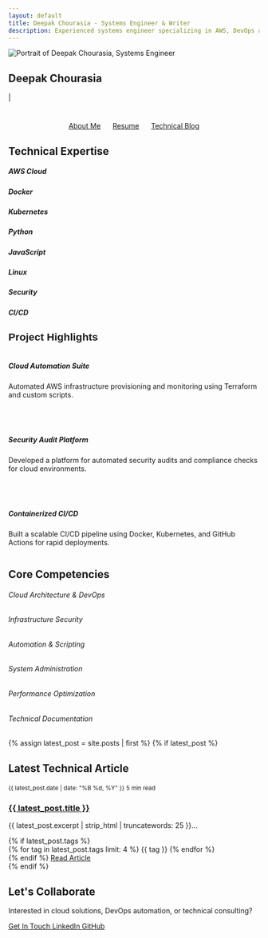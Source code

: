 ```yaml
---
layout: default
title: Deepak Chourasia - Systems Engineer & Writer
description: Experienced systems engineer specializing in AWS, DevOps automation, and cybersecurity. Building scalable infrastructure solutions.
---
```


<!-- Hero Section -->
<section class="hero-section card-section">
  <img src="{{ '/assets/images/deepak.jpg' | relative_url }}" alt="Portrait of Deepak Chourasia, Systems Engineer" class="hero-avatar">
  <h1 class="hero-title">Deepak Chourasia</h1>
  <div class="animated-typing"><span id="typed-text"></span><span class="blinking-cursor">|</span></div>
  <div style="margin-top:2.5rem;display:flex;gap:1.5rem;flex-wrap:wrap;justify-content:center;">
    <a href="{{ '/about' | relative_url }}" class="btn btn-primary">About Me</a>
    <a href="{{ '/assets/resume.pdf' | relative_url }}" class="btn btn-outline-primary" download>Resume</a>
    <a href="{{ '/blogs' | relative_url }}" class="btn btn-outline-primary">Technical Blog</a>
  </div>
</section>

<!-- Professional Expertise Section -->
<section class="card-section">
  <div class="professional-card">
    <h2 class="text-center mb-4">
      <i class="fas fa-cogs me-2 text-gradient" aria-hidden="true"></i>Technical Expertise
    </h2>
    <div class="tech-stack">
      <div class="tech-item">
        <i class="fab fa-aws" aria-hidden="true"></i>
        <h5>AWS Cloud</h5>
      </div>
      <div class="tech-item">
        <i class="fab fa-docker" aria-hidden="true"></i>
        <h5>Docker</h5>
      </div>
      <div class="tech-item">
        <i class="fas fa-kubernetes" aria-hidden="true"></i>
        <h5>Kubernetes</h5>
      </div>
      <div class="tech-item">
        <i class="fab fa-python" aria-hidden="true"></i>
        <h5>Python</h5>
      </div>
      <div class="tech-item">
        <i class="fab fa-js-square" aria-hidden="true"></i>
        <h5>JavaScript</h5>
      </div>
      <div class="tech-item">
        <i class="fab fa-linux" aria-hidden="true"></i>
        <h5>Linux</h5>
      </div>
      <div class="tech-item">
        <i class="fas fa-shield-alt" aria-hidden="true"></i>
        <h5>Security</h5>
      </div>
      <div class="tech-item">
        <i class="fas fa-code-branch" aria-hidden="true"></i>
        <h5>CI/CD</h5>
      </div>
    </div>
  </div>
</section>

<!-- Project Highlights Section -->
<section class="card-section">
  <div class="professional-card">
    <h2 style="color:var(--accent);font-family:'Space Grotesk',sans-serif;font-weight:700;">Project Highlights</h2>
    <div style="display:flex;flex-wrap:wrap;gap:2.5rem;justify-content:center;">
      <div class="project-card">
        <i class="fab fa-aws fa-2x mb-3" style="color:var(--accent);" aria-hidden="true"></i>
        <h5 style="font-weight:700;">Cloud Automation Suite</h5>
        <p>Automated AWS infrastructure provisioning and monitoring using Terraform and custom scripts.</p>
      </div>
      <div class="project-card">
        <i class="fas fa-shield-alt fa-2x mb-3" style="color:var(--accent);" aria-hidden="true"></i>
        <h5 style="font-weight:700;">Security Audit Platform</h5>
        <p>Developed a platform for automated security audits and compliance checks for cloud environments.</p>
      </div>
      <div class="project-card">
        <i class="fab fa-docker fa-2x mb-3" style="color:var(--accent);" aria-hidden="true"></i>
        <h5 style="font-weight:700;">Containerized CI/CD</h5>
        <p>Built a scalable CI/CD pipeline using Docker, Kubernetes, and GitHub Actions for rapid deployments.</p>
      </div>
    </div>
  </div>
</section>

<!-- Professional Skills Section -->
<section class="card-section">
  <div class="professional-card">
    <h2 class="text-center mb-4">
      <i class="fas fa-chart-line me-2 text-gradient" aria-hidden="true"></i>Core Competencies
    </h2>
    <div class="row">
      <div class="col-md-6">
        <h6>Cloud Architecture & DevOps</h6>
        <div class="skill-bar mb-3 visually-hidden">
          <div class="skill-progress" data-percentage="92"></div>
        </div>
        <h6>Infrastructure Security</h6>
        <div class="skill-bar mb-3 visually-hidden">
          <div class="skill-progress" data-percentage="88"></div>
        </div>
        <h6>Automation & Scripting</h6>
        <div class="skill-bar mb-3 visually-hidden">
          <div class="skill-progress" data-percentage="85"></div>
        </div>
      </div>
      <div class="col-md-6">
        <h6>System Administration</h6>
        <div class="skill-bar mb-3 visually-hidden">
          <div class="skill-progress" data-percentage="90"></div>
        </div>
        <h6>Performance Optimization</h6>
        <div class="skill-bar mb-3 visually-hidden">
          <div class="skill-progress" data-percentage="86"></div>
        </div>
        <h6>Technical Documentation</h6>
        <div class="skill-bar mb-3 visually-hidden">
          <div class="skill-progress" data-percentage="94"></div>
        </div>
      </div>
    </div>
  </div>
</section>

<!-- Latest Technical Content -->
{% assign latest_post = site.posts | first %}
{% if latest_post %}
<section class="card-section">
  <div class="professional-card animate__animated animate__fadeInUp">
    <h2 class="text-center mb-4">
      <i class="fas fa-newspaper me-2 text-gradient" aria-hidden="true"></i>Latest Technical Article
    </h2>
    <article class="text-center">
      <div class="blog-meta justify-content-center mb-3">
        <small><i class="far fa-calendar-alt me-1" aria-hidden="true"></i>{{ latest_post.date | date: "%B %d, %Y" }}</small>
        <small><i class="far fa-clock me-1" aria-hidden="true"></i><span class="reading-time" data-content="{{ latest_post.content | strip_html | split: ' ' | size }}">5</span> min read</small>
      </div>
      <h3 class="fw-bold">
        <a href="{{ latest_post.url | relative_url }}" class="text-decoration-none text-gradient">{{ latest_post.title }}</a>
      </h3>
      <p class="text-muted mb-4">{{ latest_post.excerpt | strip_html | truncatewords: 25 }}...</p>
      {% if latest_post.tags %}
      <div class="blog-tags justify-content-center mb-4">
        {% for tag in latest_post.tags limit: 4 %}
        <span class="blog-tag">{{ tag }}</span>
        {% endfor %}
      </div>
      {% endif %}
      <a href="{{ latest_post.url | relative_url }}" class="btn btn-primary">
        <i class="fas fa-arrow-right me-2" aria-hidden="true"></i>Read Article
      </a>
    </article>
  </div>
</section>
{% endif %}

<!-- Professional Contact Section -->
<section class="card-section">
  <div class="professional-card text-center animate__animated animate__fadeInUp">
    <h2 class="mb-4">
      <i class="fas fa-handshake me-2 text-gradient" aria-hidden="true"></i>Let's Collaborate
    </h2>
    <p class="text-muted mb-4">Interested in cloud solutions, DevOps automation, or technical consulting?</p>
    <div class="d-flex justify-content-center flex-wrap gap-3">
      <a href="{{ '/contact' | relative_url }}" class="btn btn-primary">
        <i class="fas fa-envelope me-2" aria-hidden="true"></i>Get In Touch
      </a>
      <a href="{{ site.social_links.linkedin }}" class="btn btn-outline-primary" target="_blank" rel="noopener noreferrer">
        <i class="fab fa-linkedin me-2" aria-hidden="true"></i>LinkedIn
      </a>
      <a href="{{ site.social_links.github }}" class="btn btn-outline-primary" target="_blank" rel="noopener noreferrer">
        <i class="fab fa-github me-2" aria-hidden="true"></i>GitHub
      </a>
    </div>
  </div>
</section>
